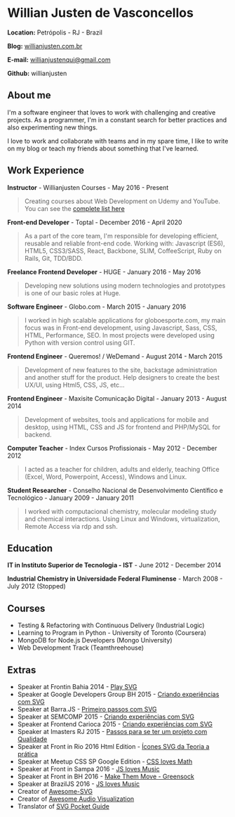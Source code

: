 # Willian Justen de Vasconcellos

**Location:** Petrópolis - RJ - Brazil

**Blog:** [willianjusten.com.br](http://willianjusten.com.br)

**E-mail:** willianjustenqui@gmail.com

**Github:** willianjusten

## About me
I'm a software engineer that loves to work with challenging and creative projects. As a programmer, I'm in a constant search for better practices and also experimenting new things.

I love to work and collaborate with teams and in my spare time, I like to write on my blog or teach my friends about something that I've learned.


## Work Experience

**Instructor** - Willianjusten Courses - May 2016 - Present

> Creating courses about Web Development on Udemy and YouTube. You can see the [complete list here](https://willianjusten.com.br/cursos/)


**Front-end Developer** - Toptal - December 2016 - April 2020

> As a part of the core team, I'm responsible for developing efficient, reusable and reliable front-end code. Working with: Javascript (ES6), HTML5, CSS3/SASS, React, Backbone, SLIM, CoffeeScript, Ruby on Rails, Git, TDD/BDD.

**Freelance Frontend Developer** - HUGE - January 2016 - May 2016

>Developing new solutions using modern technologies and prototypes is one of our basic roles at Huge.

**Software Engineer** - Globo.com - March 2015 - January 2016

>I worked in high scalable applications for globoesporte.com, my main focus was in Front-end development, using Javascript, Sass, CSS, HTML, Performance, SEO. In most projects were developed using Python with version control using GIT.

**Frontend Engineer** - Queremos! / WeDemand - August 2014 - March 2015

> Development of new features to the site, backstage administration and another stuff for the product. Help designers to create the best UX/UI, using Html5, CSS, JS, etc...

**Frontend Engineer** - Maxisite Comunicação Digital - January 2013 - August 2014

> Development of websites, tools and applications for mobile and desktop, using HTML, CSS and JS for frontend and PHP/MySQL for backend.

**Computer Teacher** - Index Cursos Profissionais - May 2012 - December 2012

> I acted as a teacher for children, adults and elderly, teaching Office (Excel, Word, Powerpoint, Access), Windows and Linux.

**Student Researcher** - Conselho Nacional de Desenvolvimento Científico e Tecnológico - January 2009 - January 2011

> I worked with computacional chemistry, molecular modeling study and chemical interactions. Using Linux and Windows, virtualization, Remote Access via rdp and ssh.


## Education

**IT in Instituto Superior de Tecnologia - IST** - June 2012 - December 2014

**Industrial Chemistry in Universidade Federal Fluminense** - March 2008 - July 2012 (Stopped)


## Courses

* Testing & Refactoring with Continuous Delivery (Industrial Logic)
* Learning to Program in Python - University of Toronto (Coursera)
* MongoDB for Node.js Developers (Mongo University)
* Web Development Track (Teamthreehouse)

## Extras

* Speaker at Frontin Bahia 2014 - [Play SVG](http://bit.ly/frontin-bahia-2014)
* Speaker at Google Developers Group BH 2015 - [Criando experiências com SVG](http://willianjusten.com.br/gdg-bh-2015)
* Speaker at Barra.JS - [Primeiro passos com SVG](http://willianjusten.com.br/gdg-bh-2015)
* Speaker at SEMCOMP 2015 - [Criando experiências com SVG](http://willianjusten.com.br/semcomp-2015/)
* Speaker at Frontend Carioca 2015 - [Criando experiências com SVG](http://willianjusten.com.br/frontend-carioca-2015/)
* Speaker at Imasters RJ 2015 - [Passos para se ter um projeto com Qualidade](http://willianjusten.com.br/imasters-2015/)
* Speaker at Front in Rio 2016 Html Edition - [Ícones SVG da Teoria a prática](https://speakerdeck.com/willianjusten/icones-svg-da-teoria-a-pratica)
* Speaker at Meetup CSS SP Google Edition - [CSS loves Math](https://willianjusten.com.br/meetup-css-sp/#/)
* Speaker at Front in Sampa 2016 - [JS loves Music](https://willianjusten.com.br/frontinsampa-16/)
* Speaker at Front in BH 2016 - [Make Them Move - Greensock](https://willianjusten.com.br/front-in-bh-16/#/)
* Speaker at BrazilJS 2016 - [JS loves Music](http://willianjusten.com.br/braziljs-16)
* Creator of [Awesome-SVG](https://github.com/willianjusten/awesome-svg)
* Creator of [Awesome Audio Visualization](https://github.com/willianjusten/awesome-audio-visualization)
* Translator of [SVG Pocket Guide](https://github.com/jonitrythall/svgpocketguide)
